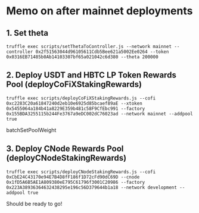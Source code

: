 # Memo on after mainnet deployments

## 1. Set theta

```shell
truffle exec scripts/setThetaToController.js --network mainnet --controller 0x2f51563044d96105611Cdb5Bee621a5002Ee0264 --token 0x0316EB71485b0Ab14103307bf65a021042c6d380 --theta 200000
```

## 2. Deploy USDT and HBTC LP Token Rewards Pool (deployCoFiXStakingRewards)

```shell
truffle exec scripts/deployCoFiXStakingRewards.js --cofi 0xc2283C20a61847240d2eb10e6925d85bcaef89aE --xtoken 0x5455064a184b41a8229E359b481c58F9CfEbc991 --factory 0x155BDA3255115b244Fe3767a9eDC002dC76023ad --network mainnet --addpool true
```

batchSetPoolWeight

## 3. Deploy CNode Rewards Pool (deployCNodeStakingRewards)

```shell
truffle exec scripts/deployCNodeStakingRewards.js --cofi 0xCbE24C43170e94E7B4D8fF186f1D72cFd90dC69D --cnode 0x1fD5A6B5AE1A809380eE795C61796f3001C20986 --factory 0x223A38936364632438295e196c56D379644b1a18 --network development --addpool true
```

Should be ready to go!